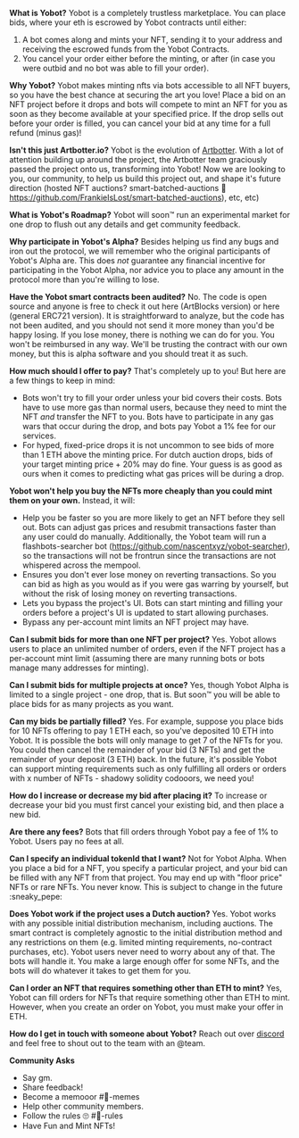 **What is Yobot?**
Yobot is a completely trustless marketplace. You can place bids, where your eth is escrowed by Yobot contracts until either:

1. A bot comes along and mints your NFT, sending it to your address and receiving the escrowed funds from the Yobot Contracts.
2. You cancel your order either before the minting, or after (in case you were outbid and no bot was able to fill your order).

**Why Yobot?**
Yobot makes minting nfts via bots accessible to all NFT buyers, so you have the best chance at securing the art you love!
Place a bid on an NFT project before it drops and bots will compete to mint an NFT for you as soon as they become available at your specified price.
If the drop sells out before your order is filled, you can cancel your bid at any time for a full refund (minus gas)!

**Isn't this just Artbotter.io?**
Yobot is the evolution of [Artbotter](https://artbotter.io). With a lot of attention building up around the project, the Artbotter team graciously passed the project onto us, transforming into Yobot!
Now we are looking to you, our community, to help us build this project out, and shape it's future direction (hosted NFT auctions? smart-batched-auctions :eyes: https://github.com/FrankieIsLost/smart-batched-auctions), etc, etc)

**What is Yobot's Roadmap?**
Yobot will soon:tm: run an experimental market for one drop to flush out any details and get community feedback.

**Why participate in Yobot's Alpha?**
Besides helping us find any bugs and iron out the protocol, we will remember who the original participants of Yobot's Alpha are.
This does _not_ guarantee any financial incentive for participating in the Yobot Alpha, nor advice you to place any amount in the protocol more than you're willing to lose.

**Have the Yobot smart contracts been audited?**
No. The code is open source and anyone is free to check it out here (ArtBlocks version) or here (general ERC721 version). It is straightforward to analyze, but the code has not been audited, and you should not send it more money than you'd be happy losing. If you lose money, there is nothing we can do for you. You won't be reimbursed in any way. We'll be trusting the contract with our own money, but this is alpha software and you should treat it as such.

**How much should I offer to pay?**
That's completely up to you! But here are a few things to keep in mind:

- Bots won't try to fill your order unless your bid covers their costs. Bots have to use more gas than normal users, because they need to mint the NFT _and_ transfer the NFT to you. Bots have to participate in any gas wars that occur during the drop, and bots pay Yobot a 1% fee for our services.
- For hyped, fixed-price drops it is not uncommon to see bids of more than 1 ETH above the minting price. For dutch auction drops, bids of your target minting price + 20% may do fine. Your guess is as good as ours when it comes to predicting what gas prices will be during a drop.

**Yobot won't help you buy the NFTs more cheaply than you could mint them on your own.**
Instead, it will:

- Help you be faster so you are more likely to get an NFT before they sell out. Bots can adjust gas prices and resubmit transactions faster than any user could do manually. Additionally, the Yobot team will run a flashbots-searcher bot (https://github.com/nascentxyz/yobot-searcher), so the transactions will not be frontrun since the transactions are not whispered across the mempool.
- Ensures you don't ever lose money on reverting transactions. So you can bid as high as you would as if you were gas warring by yourself, but without the risk of losing money on reverting transactions.
- Lets you bypass the project's UI. Bots can start minting and filling your orders before a project's UI is updated to start allowing purchases.
- Bypass any per-account mint limits an NFT project may have.

**Can I submit bids for more than one NFT per project?**
Yes. Yobot allows users to place an unlimited number of orders, even if the NFT project has a per-account mint limit (assuming there are many running bots or bots manage many addresses for minting).

**Can I submit bids for multiple projects at once?**
Yes, though Yobot Alpha is limited to a single project - one drop, that is. But soon:tm: you will be able to place bids for as many projects as you want.

**Can my bids be partially filled?**
Yes. For example, suppose you place bids for 10 NFTs offering to pay 1 ETH each, so you've deposited 10 ETH into Yobot. It is possible the bots will only manage to get 7 of the NFTs for you. You could then cancel the remainder of your bid (3 NFTs) and get the remainder of your deposit (3 ETH) back.
In the future, it's possible Yobot can support minting requirements such as only fulfilling all orders or orders with x number of NFTs - shadowy solidity codooors, we need you!

**How do I increase or decrease my bid after placing it?**
To increase or decrease your bid you must first cancel your existing bid, and then place a new bid.

**Are there any fees?**
Bots that fill orders through Yobot pay a fee of 1% to Yobot. Users pay no fees at all.

**Can I specify an individual tokenId that I want?**
Not for Yobot Alpha. When you place a bid for a NFT, you specify a particular project, and your bid can be filled with any NFT from that project. You may end up with "floor price" NFTs or rare NFTs. You never know.
This is subject to change in the future :sneaky_pepe:

**Does Yobot work if the project uses a Dutch auction?**
Yes. Yobot works with any possible initial distribution mechanism, including auctions. The smart contract is completely agnostic to the initial distribution method and any restrictions on them (e.g. limited minting requirements, no-contract purchases, etc). Yobot users never need to worry about any of that. The bots will handle it. You make a large enough offer for some NFTs, and the bots will do whatever it takes to get them for you.

**Can I order an NFT that requires something other than ETH to mint?**
Yes, Yobot can fill orders for NFTs that require something other than ETH to mint. However, when you create an order on Yobot, you must make your offer in ETH.

**How do I get in touch with someone about Yobot?**
Reach out over [discord](https://discord.gg/Kg2ca95cXf) and feel free to shout out to the team with an @team.

**Community Asks**

- Say gm.
- Share feedback!
- Become a memooor #🎨-memes
- Help other community members.
- Follow the rules 🙄 #📝-rules
- Have Fun and Mint NFTs!
